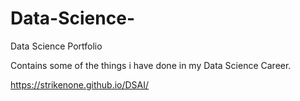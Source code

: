 # Data-Science-
Data Science Portfolio

Contains some of the things i have done in my Data Science Career.

https://strikenone.github.io/DSAI/
